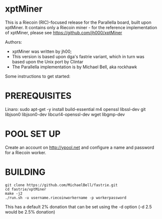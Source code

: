 xptMiner
========

This is a Riecoin (RIC)-focused release for the Parallella board,
built upon xptMiner.  It contains only a Riecoin miner - for the 
reference implementation of xptMiner, please see 
https://github.com/jh000/xptMiner

Authors:  
 * xptMiner was written by jh00;
 * This version is based upon dga's fastrie variant, which in turn
   was based upon the Unix port by Clintar
 * The Parallella implementation is by Michael Bell, aka rockhawk

Some instructions to get started:

PREREQUISITES 
=============
Linaro:
    sudo apt-get -y install build-essential m4 openssl libssl-dev git libjson0 libjson0-dev libcurl4-openssl-dev wget libgmp-dev

POOL SET UP
===========

Create an account on http://ypool.net and configure a name and password for
a Riecoin worker.  

BUILDING
========

    git clone https://github.com/MichaelBell/fastrie.git
    cd fastrie/xptMiner
    make -j2
    ./run.sh -u username.riecoinworkername -p workerpassword

This has a default 2% donation that can be set using the -d option (-d 2.5 would be 2.5% donation)
